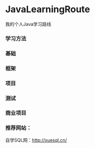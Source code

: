 # JavaLearningRoute
我的个人Java学习路线
### 学习方法
### 基础
### 框架
### 项目
### 测试
### 商业项目
### 推荐网站：
自学SQL网：http://xuesql.cn/


